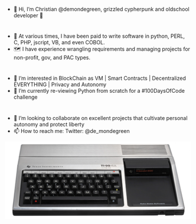 - 👋 Hi, I’m Christian @demondegreen, grizzled cypherpunk and oldschool developer 🏴
#
- 🔮 At various times, I have been paid to write software in python, PERL, C, PHP, jscript, VB, and even COBOL.
- 🗺️ I have experience wrangling requirements and managing projects for non-profit, gov, and PAC types.
#
- 👀 I’m interested in BlockChain as VM | Smart Contracts | Decentralized EVERYTHING | Privacy and Autonomy
- 🌱 I’m currently re-viewing Python from scratch for a #100DaysOfCode challenge  
#
- 💞️ I’m looking to collaborate on excellent projects that cultivate personal autonomy and protect liberty
- 📫 How to reach me: Twitter: @de_mondegreen

![TI994/A my first machine](/img/TI994A.jpg)
<!---
demondegreen/demondegreen is a ✨ special ✨ repository because its `README.md` (this file) appears on your GitHub profile.
You can click the Preview link to take a look at your changes.
--->

